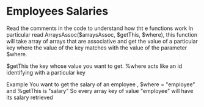 # Employees Salaries 
Read the comments in the code to understand how tht e functions work
In particular read ArraysAssoc($arraysAssoc, $getThis, $where), this function will take array of arrays that are associative and 
get the value of a particular key where the value of the key matches with the value of the parameter $where.

$getThis the key whose value you want to get.
%where acts like an id identifying with a particular key

Example 
You want to get the salary of an employee , $where  = "employee" and %getThis is "salary"
So every array key of value "employee" will have its salary retrieved
